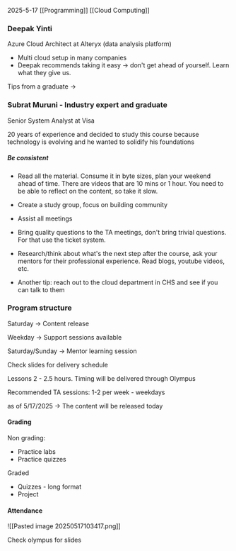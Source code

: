 2025-5-17
[[Programming]] [[Cloud Computing]]

### Deepak Yinti
Azure Cloud Architect at Alteryx (data analysis platform)

- Multi cloud setup in many companies
- Deepak recommends taking it easy -> don't get ahead of yourself. Learn what they give us. 

Tips from a graduate -> 

### Subrat Muruni - Industry expert and graduate
Senior System Analyst at Visa

20 years of experience and decided to study this course because technology is evolving and he wanted to solidify his foundations

##### Be consistent 
- Read all the material. Consume it in byte sizes, plan your weekend ahead of time. There are videos that are 10 mins or 1 hour. You need to be able to reflect on the content, so take it slow. 

- Create a study group, focus on building community 

- Assist all meetings  

- Bring quality questions to the TA meetings, don't bring trivial questions. For that use the ticket system.

- Research/think about what's the next step after the course, ask your mentors for their professional experience. Read blogs, youtube videos, etc. 

- Another tip: reach out to the cloud department in CHS and see if you can talk to them 

### Program structure

Saturday -> Content release 

Weekday -> Support sessions available

Saturday/Sunday -> Mentor learning session

Check slides for delivery schedule

Lessons 2 - 2.5 hours. 
	Timing will be delivered through Olympus

Recommended TA sessions: 1-2 per week - weekdays 

as of 5/17/2025 -> The content will be released today

#### Grading

Non grading:
- Practice labs
- Practice quizzes

Graded
- Quizzes - long format 
- Project 

#### Attendance

![[Pasted image 20250517103417.png]]

Check olympus for slides 